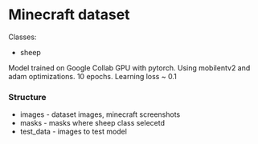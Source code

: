 # Minecraft dataset
Classes:
* sheep

Model trained on Google Collab GPU with pytorch. Using mobilentv2 and adam optimizations. 10 epochs. Learning loss ~ 0.1
### Structure
* images - dataset images, minecraft screenshots
* masks - masks where sheep class selecetd
* test_data - images to test model

